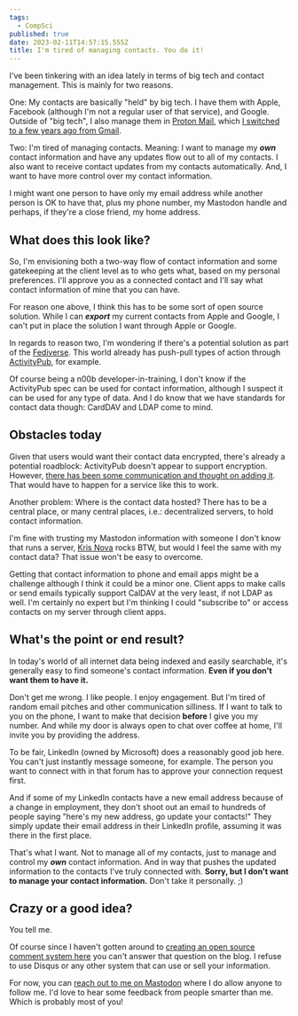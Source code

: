 ```yaml
---
tags:
  - CompSci
published: true
date: 2023-02-11T14:57:15.555Z
title: I'm tired of managing contacts. You do it!
---
```

I﻿'ve been tinkering with an idea lately in terms of big tech and contact management. This is mainly for two reasons.

O﻿ne: My contacts are basically "held" by big tech. I have them with Apple, Facebook (although I'm not a regular user of that service), and Google. Outside of "big tech", I also manage them in [Proton Mail](https://proton.me), which [I switched to a few years ago from Gmail](https://www.kctofel.com/living-a-mobile-life-without-apple-or-google-part-2-apps-email-cloud-storage/). 

T﻿wo: I'm tired of managing contacts. Meaning: I want to manage my ***own*** contact information and have any updates flow out to all of my contacts. I also want to receive contact updates from my contacts automatically. And, I want to have more control over my contact information. 

I might want one person to have only my email address while another person is OK to have that, plus my phone number, my Mastodon handle and perhaps, if they're a close friend, my home address.

## What does this look like?

S﻿o, I'm envisioning both a two-way flow of contact information and some gatekeeping at the client level as to who gets what, based on my personal preferences. I'll approve you as a connected contact and I'll say what contact information of mine that you can have.

F﻿or reason one above, I think this has to be some sort of open source solution. While I can ***export*** my current contacts from Apple and Google, I can't put in place the solution I want through Apple or Google.

In regards to reason two, I'm wondering if there's a potential solution as part of the [Fediverse](https://en.wikipedia.org/wiki/Fediverse). This world already has push-pull types of action through [ActivityPub](https://www.w3.org/TR/activitypub/), for example. 

Of course being a n00b developer-in-training, I don't know if the ActivityPub spec can be used for contact information, although I suspect it can be used for any type of data. And I do know that we have standards for contact data though: CardDAV and LDAP come to mind. 

## Obstacles today

G﻿iven that users would want their contact data encrypted, there's already a potential roadblock: ActivityPub doesn't appear to support encryption. However, [there has been some communication and thought on adding it](https://github.com/w3c/activitypub/issues/225#issuecomment-304938193). That would have to happen for a service like this to work.

A﻿nother problem: Where is the contact data hosted? There has to be a central place, or many central places, i.e.: decentralized servers, to hold contact information. 

I'm fine with trusting my Mastodon information with someone I don't know that runs a server, [Kris Nova](https://hachyderm.io/@nova) rocks BTW, but would I feel the same with my contact data? That issue won't be easy to overcome.

G﻿etting that contact information to phone and email apps might be a challenge although I think it could be a minor one. Client apps to make calls or send emails typically support CalDAV at the very least, if not LDAP as well. I'm certainly no expert but I'm thinking I could "subscribe to" or access contacts on my server through client apps.

## W﻿hat's the point or end result?

I﻿n today's world of all internet data being indexed and easily searchable, it's generally easy to find someone's contact information. **Even if you don't want them to have it.** 

D﻿on't get me wrong. I like people. I enjoy engagement. But I'm tired of random email pitches and other communication silliness. If I want to talk to you on the phone, I want to make that decision **before** I give you my number. And while my door is always open to chat over coffee at home, I'll invite you by providing the address. 

T﻿o be fair, LinkedIn (owned by Microsoft) does a reasonably good job here. You can't just instantly message someone, for example. The person you want to connect with in that forum has to approve your connection request first. 

And if some of my LinkedIn contacts have a new email address because of a change in employment, they don't shoot out an email to hundreds of people saying "here's my new address, go update your contacts!" They simply update their email address in their LinkedIn profile, assuming it was there in the first place.

T﻿hat's what I want. Not to manage all of my contacts, just to manage and control my ***own*** contact information. And in way that pushes the updated information to the contacts I've truly connected with. **Sorry, but I don't want to manage your contact information.** Don't take it personally. ;)

## C﻿razy or a good idea? 

You tell me.

O﻿f course since I haven't gotten around to [creating an open source comment system here](https://www.kctofel.com/2020-07-10-added-to-the-to-do-list-a-jamstack-blog-commenting-system/) you can't answer that question on the blog. I refuse to use Disqus or any other system that can use or sell your information. 

F﻿or now, you can [reach out to me on Mastodon](https://hachyderm.io/@kevinctofel) where I do allow anyone to follow me. I'd love to hear some feedback from people smarter than me. Which is probably most of you!
